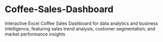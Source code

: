 # Coffee-Sales-Dashboard
Interactive Excel Coffee Sales Dashboard for data analytics and business intelligence, featuring sales trend analysis, customer segmentation, and market performance insights

